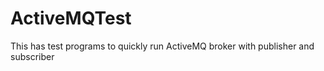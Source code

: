 ActiveMQTest
============

This has test programs to quickly run ActiveMQ broker with publisher and subscriber
